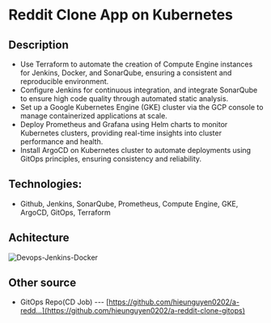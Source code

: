 # Reddit Clone App on Kubernetes
## Description
- Use Terraform to automate the creation of Compute Engine instances for Jenkins, Docker, and SonarQube, ensuring a consistent and reproducible environment.
- Configure Jenkins for continuous integration, and integrate SonarQube to ensure high code quality through automated static analysis.
- Set up a Google Kubernetes Engine (GKE) cluster via the GCP console to manage containerized applications at scale.
- Deploy Prometheus and Grafana using Helm charts to monitor  Kubernetes clusters, providing real-time insights into cluster performance and health.
- Install ArgoCD on Kubernetes cluster to automate deployments using GitOps principles, ensuring consistency and reliability.
## Technologies: 
- Github, Jenkins, SonarQube, Prometheus, Compute Engine, GKE, ArgoCD, GitOps, Terraform

## Achitecture
![Devops-Jenkins-Docker](https://github.com/hieunguyen0202/a-reddit-clone/assets/98166568/59fc2e82-0b66-4a85-bd90-32ca1ac36a31)

## Other source
- GitOps Repo(CD Job) --- [https://github.com/hieunguyen0202/a-redd...](https://github.com/hieunguyen0202/a-reddit-clone-gitops)

